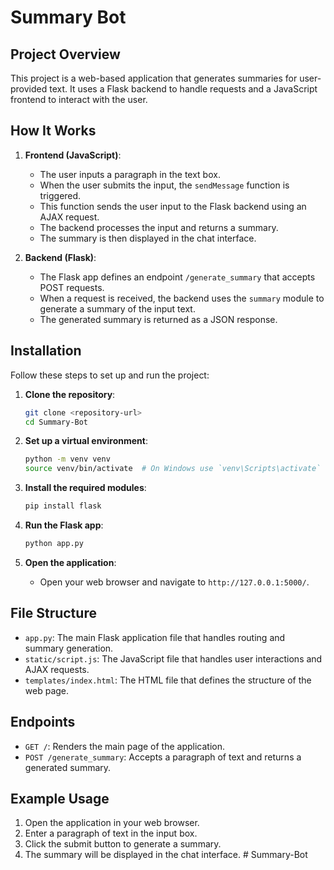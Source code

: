# Summary Bot

## Project Overview

This project is a web-based application that generates summaries for user-provided text. It uses a Flask backend to handle requests and a JavaScript frontend to interact with the user.

## How It Works

1. **Frontend (JavaScript)**:
    - The user inputs a paragraph in the text box.
    - When the user submits the input, the `sendMessage` function is triggered.
    - This function sends the user input to the Flask backend using an AJAX request.
    - The backend processes the input and returns a summary.
    - The summary is then displayed in the chat interface.

2. **Backend (Flask)**:
    - The Flask app defines an endpoint `/generate_summary` that accepts POST requests.
    - When a request is received, the backend uses the `summary` module to generate a summary of the input text.
    - The generated summary is returned as a JSON response.

## Installation

Follow these steps to set up and run the project:

1. **Clone the repository**:
    ```sh
    git clone <repository-url>
    cd Summary-Bot
    ```

2. **Set up a virtual environment**:
    ```sh
    python -m venv venv
    source venv/bin/activate  # On Windows use `venv\Scripts\activate`
    ```

3. **Install the required modules**:
    ```sh
    pip install flask
    ```

4. **Run the Flask app**:
    ```sh
    python app.py
    ```

5. **Open the application**:
    - Open your web browser and navigate to `http://127.0.0.1:5000/`.

## File Structure

- `app.py`: The main Flask application file that handles routing and summary generation.
- `static/script.js`: The JavaScript file that handles user interactions and AJAX requests.
- `templates/index.html`: The HTML file that defines the structure of the web page.

## Endpoints

- `GET /`: Renders the main page of the application.
- `POST /generate_summary`: Accepts a paragraph of text and returns a generated summary.

## Example Usage

1. Open the application in your web browser.
2. Enter a paragraph of text in the input box.
3. Click the submit button to generate a summary.
4. The summary will be displayed in the chat interface.
#   S u m m a r y - B o t  
 